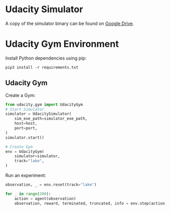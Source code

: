 # Udacity Simulator

A copy of the simulator binary can be found on [Google Drive](https://drive.google.com/file/d/1OI2AVAJdxMzKv20G3sogP4zAQbNR8aGb/view?usp=sharing).
# Udacity Gym Environment

Install Python dependencies using pip:
```shell
pip3 install -r requirements.txt
```

## Udacity Gym

Create a Gym:
```python
from udacity.gym import UdacityGym
# Start Simulator
simulator = UdacitySimulator(
    sim_exe_path=simulator_exe_path,
    host=host,
    port=port,
)
simulator.start()

# Create Gym
env = UdacityGym(
    simulator=simulator,
    track="lake",
)
```

Run an experiment:

```python
observation, _ = env.reset(track="lake")

for _ in range(200):
    action = agent(observation)
    observation, reward, terminated, truncated, info = env.step(action)
```
